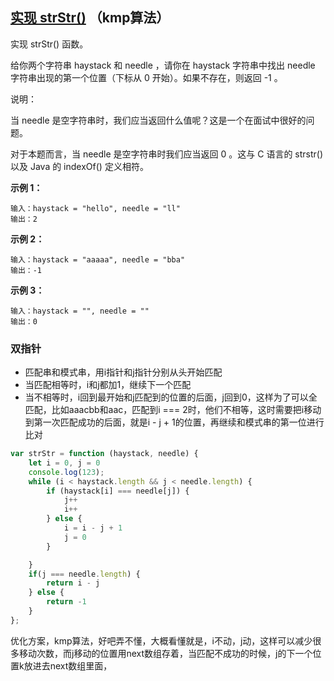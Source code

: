 ## [实现 strStr()](https://leetcode-cn.com/problems/implement-strstr/) （kmp算法）

实现 strStr() 函数。

给你两个字符串 haystack 和 needle ，请你在 haystack 字符串中找出 needle 字符串出现的第一个位置（下标从 0 开始）。如果不存在，则返回  -1 。

说明：

当 needle 是空字符串时，我们应当返回什么值呢？这是一个在面试中很好的问题。

对于本题而言，当 needle 是空字符串时我们应当返回 0 。这与 C 语言的 strstr() 以及 Java 的 indexOf() 定义相符。

**示例 1：**

```
输入：haystack = "hello", needle = "ll"
输出：2
```

**示例 2：**

```
输入：haystack = "aaaaa", needle = "bba"
输出：-1
```

**示例 3：**

```
输入：haystack = "", needle = ""
输出：0
```





### 双指针

- 匹配串和模式串，用i指针和j指针分别从头开始匹配
- 当匹配相等时，i和j都加1，继续下一个匹配
- 当不相等时，i回到最开始和j匹配到的位置的后面，j回到0，这样为了可以全匹配，比如aaacbb和aac，匹配到i === 2时，他们不相等，这时需要把i移动到第一次匹配成功的后面，就是i - j + 1的位置，再继续和模式串的第一位进行比对

```javascript
var strStr = function (haystack, needle) {
    let i = 0, j = 0
    console.log(123);
    while (i < haystack.length && j < needle.length) {
        if (haystack[i] === needle[j]) {
            j++
            i++
        } else {
            i = i - j + 1
            j = 0
        }

    }
    if(j === needle.length) {
        return i - j
    } else {
        return -1
    }
};
```



优化方案，kmp算法，好吧弄不懂，大概看懂就是，i不动，j动，这样可以减少很多移动次数，而j移动的位置用next数组存着，当匹配不成功的时候，j的下一个位置k放进去next数组里面，